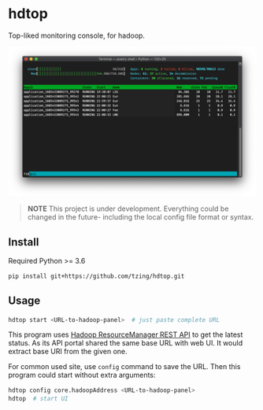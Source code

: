 # hdtop

Top-liked monitoring console, for hadoop.

![screenshot](./screenshot.png)

> **NOTE**
> This project is under development.
> Everything could be changed in the future- including the local config file format or syntax.


## Install

Required Python >= 3.6

```bash
pip install git+https://github.com/tzing/hdtop.git
```


## Usage

```bash
hdtop start <URL-to-hadoop-panel>  # just paste complete URL
```

This program uses [Hadoop ResourceManager REST API](https://hadoop.apache.org/docs/current/hadoop-yarn/hadoop-yarn-site/ResourceManagerRest.html) to get the latest status. As its API portal shared the same base URL with web UI. It would extract base URI from the given one.

For common used site, use `config` command to save the URL. Then this program could start without extra arguments:

```bash
hdtop config core.hadoopAddress <URL-to-hadoop-panel>
hdtop  # start UI
```
